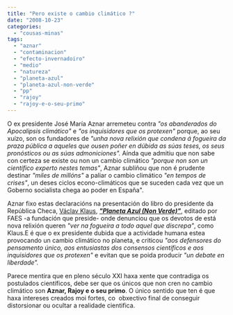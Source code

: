 ```yaml
---
title: "Pero existe o cambio climático ?"
date: "2008-10-23"
categories: 
  - "cousas-minas"
tags: 
  - "aznar"
  - "contaminacion"
  - "efecto-invernadoiro"
  - "medio"
  - "natureza"
  - "planeta-azul"
  - "planeta-azul-non-verde"
  - "pp"
  - "rajoy"
  - "rajoy-e-o-seu-primo"
---
```


O ex presidente José María Aznar arremeteu contra _"os abanderados do Apocalipsis climático"_ e _"os inquisidores que os protexen"_ porque, ao seu xuízo, son os fundadores de _"unha nova relixión que condena á fogueira da praza pública a aqueles que ousen poñer en dúbida as súas teses, os seus  pronósticos ou as súas admoniciones"._ Aínda que admitiu que non sabe con certeza se existe ou non un cambio climático _"porque non son un científico experto nestes temas"_, Aznar subliñou que non é prudente destinar _"miles de millóns"_ a paliar o cambio climático _"en tempos de crises"_, un deses ciclos econo-climáticos que se suceden cada vez que un Goberno socialista chega ao poder en España".

Aznar fixo estas declaracións na presentación do libro do presidente da República Checa, [Václav Klaus](http://es.wikipedia.org/wiki/V%C3%A1clav_Klaus), [_**"Planeta Azul (Non Verde)"**_,](http://documentos.fundacionfaes.info/es/documentos/gotagota/show/00786) editado por FAES -a fundación que preside- onde denunciou que os devotos de está nova relixión queren _"ver na fogueira a todo aquel que discrepa"_, como Klaus.E é que o ex presidente dubida que a actividade humana estea provocando un cambio climático no planeta, e criticou _"aos defensores do pensamento único, aos entusiastas dos consensos científicos e aos inquisidores que os protexen"_ e evitan que se poida producir _"un debate en liberdade"._

Parece mentira que en pleno século XXI haxa xente que contradiga os postulados científicos, debe ser que os únicos que non cren no cambio climático son **Aznar, Rajoy e o seu primo**. O único sentido que ten é que haxa intereses creados moi fortes, co  obxectivo final de conseguir distorsionar ou ocultar a realidade cientifica.
